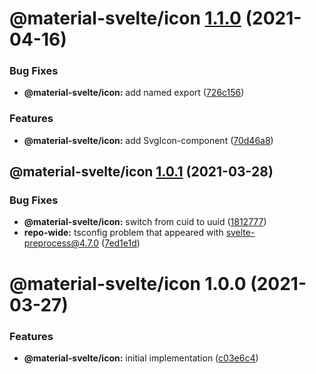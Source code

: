 # @material-svelte/icon [1.1.0](https://github.com/material-svelte/material-svelte/compare/@material-svelte/icon@1.0.1...@material-svelte/icon@1.1.0) (2021-04-16)


### Bug Fixes

* **@material-svelte/icon:** add named export ([726c156](https://github.com/material-svelte/material-svelte/commit/726c156c9ce611e18c93a501d4269cf5e07d202f))


### Features

* **@material-svelte/icon:** add SvgIcon-component ([70d46a8](https://github.com/material-svelte/material-svelte/commit/70d46a82473089322ca9619bea09b0b68ad9db31))

## @material-svelte/icon [1.0.1](https://github.com/material-svelte/material-svelte/compare/@material-svelte/icon@1.0.0...@material-svelte/icon@1.0.1) (2021-03-28)


### Bug Fixes

* **@material-svelte/icon:** switch from cuid to uuid ([1812777](https://github.com/material-svelte/material-svelte/commit/1812777ea58f7458016edaa8e98f99b110348bab))
* **repo-wide:** tsconfig problem that appeared with svelte-preprocess@4.7.0 ([7ed1e1d](https://github.com/material-svelte/material-svelte/commit/7ed1e1d57e5caf60f39ebd8a67cf0ae0ad28f529))

# @material-svelte/icon 1.0.0 (2021-03-27)


### Features

* **@material-svelte/icon:** initial implementation ([c03e6c4](https://github.com/material-svelte/material-svelte/commit/c03e6c4f317e26327e5b36a6339534be61734639))
